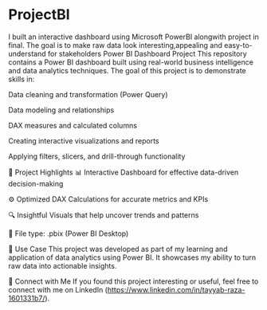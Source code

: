 # ProjectBI
I built an interactive dashboard using Microsoft PowerBI alongwith project in final. The goal is to make raw data look interesting,appealing and easy-to-understand for stakeholders
Power BI Dashboard Project
This repository contains a Power BI dashboard built using real-world business intelligence and data analytics techniques. The goal of this project is to demonstrate skills in:

Data cleaning and transformation (Power Query)

Data modeling and relationships

DAX measures and calculated columns

Creating interactive visualizations and reports

Applying filters, slicers, and drill-through functionality

🧠 Project Highlights
📊 Interactive Dashboard for effective data-driven decision-making

⚙️ Optimized DAX Calculations for accurate metrics and KPIs

🔍 Insightful Visuals that help uncover trends and patterns

📁 File type: .pbix (Power BI Desktop)

📌 Use Case
This project was developed as part of my learning and application of data analytics using Power BI. It showcases my ability to turn raw data into actionable insights.

🔗 Connect with Me
If you found this project interesting or useful, feel free to connect with me on LinkedIn (https://www.linkedin.com/in/tayyab-raza-1601331b7/).
